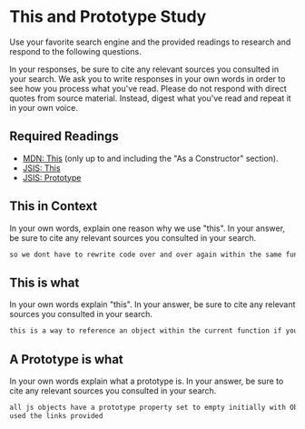 # This and Prototype Study

Use your favorite search engine and the provided readings to research and
respond to the following questions.

In your responses, be sure to cite any relevant sources you consulted in your
search. We ask you to write responses in your own words in order to see how you
process what you've read. Please do not respond with direct quotes from source
material. Instead, digest what you've read and repeat it in your own voice.

## Required Readings

-   [MDN: This](https://developer.mozilla.org/en-US/docs/Web/JavaScript/Reference/Operators/this)
(only up to and including the "As a Constructor" section).
-   [JSIS: This](http://javascriptissexy.com/understand-javascripts-this-with-clarity-and-master-it/)
-   [JSIS: Prototype](http://javascriptissexy.com/javascript-prototype-in-plain-detailed-language/)

## This in Context

In your own words, explain one reason why we use "this". In your answer, be
sure to cite any relevant sources you consulted in your search.

```md
so we dont have to rewrite code over and over again within the same function. this is faster. used the links provided.
```

## This is what

In your own words explain "this".  In your answer, be
sure to cite any relevant sources you consulted in your search.

```md
this is a way to reference an object within the current function if you arent using it globally. its value is assigned based on the object that invokes it and has no value before then. used the links provided.
```

## A Prototype is what

In your own words explain what a prototype is.  In your answer, be
sure to cite any relevant sources you consulted in your search.

```md
all js objects have a prototype property set to empty initially with Object.prototype being the highest level of inheritance. it can be used to inherit all of another prototype. you can add a new property to an object by using its name.prototype.newFunctionOrWhatever =
used the links provided
```
